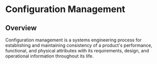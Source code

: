 # Configuration Management
## Overview
Configuration management is a systems engineering process for establishing and maintaining consistency of a product's performance, functional, and physical attributes with its requirements, design, and operational information throughout its life.